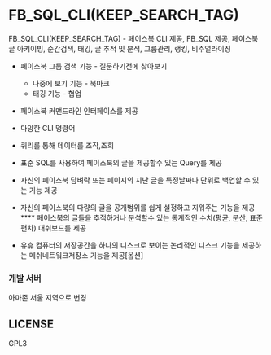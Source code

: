 FB_SQL_CLI(KEEP_SEARCH_TAG)
===========

FB_SQL_CLI(KEEP_SEARCH_TAG) - 페이스북 CLI 제공, FB_SQL 제공,  페이스북 글 아키이빙, 순간검색, 태깅, 글 추적 및 분석, 그룹관리, 랭킹, 비주얼라이징

  * 페이스북 그룹  검색 기능 - 질문하기전에 찾아보기
	* 나중에 보기 기능 - 북마크
	* 태깅 기능 - 협업
  * 페이스북 커맨드라인 인터페이스를 제공
  * 다양한 CLI 명령어
  * 쿼리를 통해 데이터를 조작,조회 
  * 표준 SQL를 사용하여 페이스북의 글을 제공할수 있는 Query를 제공
  * 자신의 페이스북 담벼락 또는 페이지의 지난 글을 특정날짜나 단위로 백업할 수 있는 기능 제공
  * 자신의 페이스북의 다량의 글을 공개범위를 쉽게 설정하고 지워주는 기능을 제공
  **** 페이스북의 글들을 추적하거나 분석할수 있는 통계적인 수치(평균, 분산, 표준편차) 대쉬보드를 제공

  * 유휴 컴퓨터의 저장공간을 하나의 디스크로 보이는 논리적인 디스크 기능을 제공하는 메쉬네트워크저장소 기능을 제공[옵션]

### 개발 서버

아마존 서울 지역으로 변경

## LICENSE

GPL3




